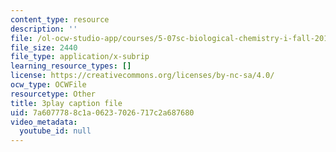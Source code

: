 ```yaml
---
content_type: resource
description: ''
file: /ol-ocw-studio-app/courses/5-07sc-biological-chemistry-i-fall-2013/7a6077788c1a06237026717c2a687680_cOD4yhZVZMY.srt
file_size: 2440
file_type: application/x-subrip
learning_resource_types: []
license: https://creativecommons.org/licenses/by-nc-sa/4.0/
ocw_type: OCWFile
resourcetype: Other
title: 3play caption file
uid: 7a607778-8c1a-0623-7026-717c2a687680
video_metadata:
  youtube_id: null
---
```

